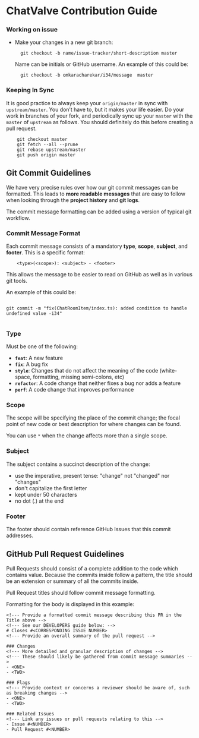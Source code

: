 # ChatValve Contribution Guide


### Working on issue

* Make your changes in a new git branch:

  ```text
    git checkout -b name/issue-tracker/short-description master
  ```

  Name can be initials or GitHub username. An example of this could be:

  ```text
    git checkout -b omkaracharekar/i34/message  master
  ```


### Keeping In Sync

It is good practice to always keep your `origin/master` in sync with `upstream/master`. You don’t have to, but it makes your life easier. Do your work in branches of your fork, and periodically sync up your `master` with the `master` of `upstream` as follows. You should definitely do this before creating a pull request.

```shell
    git checkout master
    git fetch --all --prune
    git rebase upstream/master
    git push origin master
```


## <a name="commits"></a> Git Commit Guidelines

We have very precise rules over how our git commit messages can be formatted.  This leads to **more readable messages** that are easy to follow when looking through the **project history** and **git logs**.

The commit message formatting can be added using a version of typical git workflow.

### Commit Message Format
Each commit message consists of a mandatory **type**, **scope**, **subject**, and **footer**. This is a specific format:

```shell
    <type>(<scope>): <subject> - <footer>
```


This allows the message to be easier to read on GitHub as well as in various git tools.

 An example of this could be:

```shell

git commit -m "fix(ChatRoomItem/index.ts): added condition to handle undefined value -i34"
    
```



### Type
Must be one of the following:

* **`feat`**: A new feature
* **`fix`**: A bug fix
* **`style`**: Changes that do not affect the meaning of the code (white-space, formatting, missing semi-colons, etc)
* **`refactor`**: A code change that neither fixes a bug nor adds a feature
* **`perf`**: A code change that improves performance


### Scope
The scope will be specifying the place of the commit change; the focal point of new code or best  description for where changes can be found.

You can use `*` when the change affects more than a single scope.

### Subject
The subject contains a succinct description of the change:

* use the imperative, present tense: "change" not "changed" nor "changes"
* don't capitalize the first letter
* kept under 50 characters
* no dot (.) at the end

### Footer
The footer should contain reference GitHub Issues that this commit addresses.





## <a name="pullrequests"></a> GitHub Pull Request Guidelines
Pull Requests should consist of a complete addition to the code which contains value. Because the commits inside follow a pattern, the title should be an extension or summary of all the commits inside.

Pull Request titles should follow commit message formatting.

Formatting for the body is displayed in this example:

```shell
<!--- Provide a formatted commit message describing this PR in the Title above -->
<!--- See our DEVELOPERS guide below: -->
# Closes #<CORRESPONDING ISSUE NUMBER>
<!--- Provide an overall summary of the pull request -->

### Changes
<!--- More detailed and granular description of changes -->
<!--- These should likely be gathered from commit message summaries -->
- <ONE>
- <TWO>

### Flags
<!--- Provide context or concerns a reviewer should be aware of, such as breaking changes -->
- <ONE>
- <TWO>

### Related Issues
<!--- Link any issues or pull requests relating to this -->
- Issue #<NUMBER>
- Pull Request #<NUMBER>









